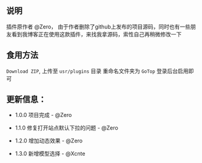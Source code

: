 ## 说明
插件原作者 @Zero，
由于作者删除了github上发布的项目源码，同时也有一些朋友看到我博客正在使用这款插件，来找我拿源码，索性自己再稍微修改一下

## 食用方法
`Download ZIP`,
上传至 `usr/plugins` 目录
重命名文件夹为 `GoTop`
登录后台启用即可

## 更新信息：

- 1.0.0 项目完成 - @Zero

- 1.1.0 修复打开站点默认下拉的问题 - @Zero

- 1.2.0 增加动态效果 - @Zero

- 1.3.0 新增模型选择 - @Xcnte

